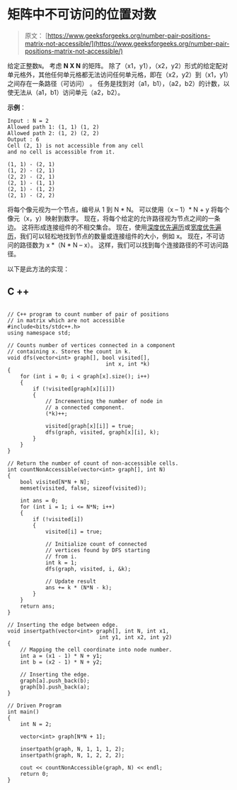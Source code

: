 # 矩阵中不可访问的位置对数

> 原文： [https://www.geeksforgeeks.org/number-pair-positions-matrix-not-accessible/](https://www.geeksforgeeks.org/number-pair-positions-matrix-not-accessible/)

给定正整数`N`。 考虑 **N X N** 的矩阵。 除了（x1，y1），（x2，y2）形式的给定配对单元格外，其他任何单元格都无法访问任何单元格，即在（x2，y2）到（x1，y1）之间存在一条路径（可访问） 。 任务是找到对（a1，b1），（a2，b2）的计数，以使无法从（a1，b1）访问单元（a2，b2）。

**示例**：

```
Input : N = 2
Allowed path 1: (1, 1) (1, 2)
Allowed path 2: (1, 2) (2, 2)
Output : 6
Cell (2, 1) is not accessible from any cell
and no cell is accessible from it.

(1, 1) - (2, 1)
(1, 2) - (2, 1)
(2, 2) - (2, 1)
(2, 1) - (1, 1)
(2, 1) - (1, 2)
(2, 1) - (2, 2)

```

将每个像元视为一个节点，编号从 1 到 N * N。 可以使用（x – 1）* N + y 将每个像元（x，y）映射到数字。 现在，将每个给定的允许路径视为节点之间的一条边。 这将形成连接组件的不相交集合。 现在，使用[深度优先遍历](https://www.geeksforgeeks.org/depth-first-traversal-for-a-graph/)或[宽度优先遍历](https://www.geeksforgeeks.org/breadth-first-traversal-for-a-graph/)，我们可以轻松地找到节点的数量或连接组件的大小，例如 x。 现在，不可访问的路径数为 x *（N * N – x）。 这样，我们可以找到每个连接路径的不可访问路径。

以下是此方法的实现：

## C ++

```

// C++ program to count number of pair of positions 
// in matrix which are not accessible 
#include<bits/stdc++.h> 
using namespace std; 

// Counts number of vertices connected in a component 
// containing x. Stores the count in k. 
void dfs(vector<int> graph[], bool visited[], 
                               int x, int *k) 
{ 
    for (int i = 0; i < graph[x].size(); i++) 
    { 
        if (!visited[graph[x][i]]) 
        { 
            // Incrementing the number of node in 
            // a connected component. 
            (*k)++; 

            visited[graph[x][i]] = true; 
            dfs(graph, visited, graph[x][i], k); 
        } 
    } 
} 

// Return the number of count of non-accessible cells. 
int countNonAccessible(vector<int> graph[], int N) 
{ 
    bool visited[N*N + N]; 
    memset(visited, false, sizeof(visited)); 

    int ans = 0; 
    for (int i = 1; i <= N*N; i++) 
    { 
        if (!visited[i]) 
        { 
            visited[i] = true; 

            // Initialize count of connected 
            // vertices found by DFS starting 
            // from i. 
            int k = 1; 
            dfs(graph, visited, i, &k); 

            // Update result 
            ans += k * (N*N - k); 
        } 
    } 
    return ans; 
} 

// Inserting the edge between edge. 
void insertpath(vector<int> graph[], int N, int x1, 
                             int y1, int x2, int y2) 
{ 
    // Mapping the cell coordinate into node number. 
    int a = (x1 - 1) * N + y1; 
    int b = (x2 - 1) * N + y2; 

    // Inserting the edge. 
    graph[a].push_back(b); 
    graph[b].push_back(a); 
} 

// Driven Program 
int main() 
{ 
    int N = 2; 

    vector<int> graph[N*N + 1]; 

    insertpath(graph, N, 1, 1, 1, 2); 
    insertpath(graph, N, 1, 2, 2, 2); 

    cout << countNonAccessible(graph, N) << endl; 
    return 0; 
} 

```
